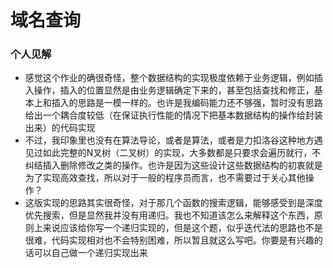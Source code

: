# 域名查询
### 个人见解
* 感觉这个作业的确很奇怪，整个数据结构的实现极度依赖于业务逻辑，例如插入操作，插入的位置显然是由业务逻辑确定下来的，甚至包括查找和修正，基本上和插入的思路是一模一样的。也许是我编码能力还不够强，暂时没有思路给出一个耦合度较低（在保证执行性能的情况下把基本数据结构的操作给封装出来）的代码实现<br>
* 不过，我印象里也没有在算法导论，或者是算法，或者是力扣洛谷这种地方遇见过如此完整的N叉树（二叉树）的实现，大多数都是只要求会遍历就行，不纠结插入删除修改之类的操作。也许是因为这些设计这些数据结构的初衷就是为了实现高效查找，所以对于一般的程序员而言，也不需要过于关心其他操作？
* 这版实现的思路其实很奇怪，对于那几个函数的搜索逻辑，能够感受到是深度优先搜索，但是显然我并没有用递归。我也不知道该怎么来解释这个东西，原则上来说应该给你写一个递归实现的，但是这个题，似乎迭代法的思路也不是很难，代码实现相对也不会特别困难，所以暂且就这么写吧。你要是有兴趣的话可以自己做一个递归实现出来 